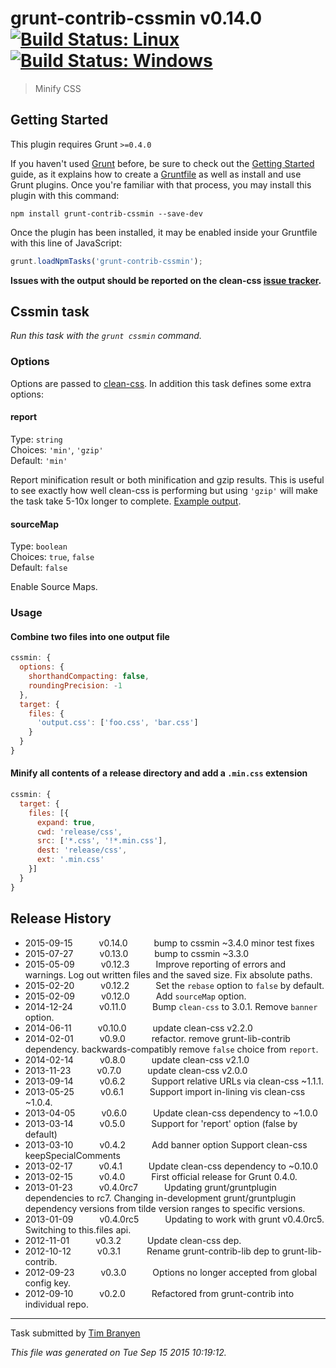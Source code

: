 # grunt-contrib-cssmin v0.14.0 [![Build Status: Linux](https://travis-ci.org/gruntjs/grunt-contrib-cssmin.svg?branch=master)](https://travis-ci.org/gruntjs/grunt-contrib-cssmin) [![Build Status: Windows](https://ci.appveyor.com/api/projects/status/ntgfqc3ppk533m84/branch/master?svg=true)](https://ci.appveyor.com/project/gruntjs/grunt-contrib-cssmin/branch/master)

> Minify CSS



## Getting Started
This plugin requires Grunt `>=0.4.0`

If you haven't used [Grunt](http://gruntjs.com/) before, be sure to check out the [Getting Started](http://gruntjs.com/getting-started) guide, as it explains how to create a [Gruntfile](http://gruntjs.com/sample-gruntfile) as well as install and use Grunt plugins. Once you're familiar with that process, you may install this plugin with this command:

```shell
npm install grunt-contrib-cssmin --save-dev
```

Once the plugin has been installed, it may be enabled inside your Gruntfile with this line of JavaScript:

```js
grunt.loadNpmTasks('grunt-contrib-cssmin');
```

**Issues with the output should be reported on the clean-css [issue tracker](https://github.com/GoalSmashers/clean-css/issues).**



## Cssmin task
_Run this task with the `grunt cssmin` command._


### Options

Options are passed to [clean-css](https://github.com/jakubpawlowicz/clean-css#how-to-use-clean-css-programmatically). In addition this task defines some extra options:


#### report

Type: `string`  
Choices: `'min'`, `'gzip'`  
Default: `'min'`

Report minification result or both minification and gzip results.
This is useful to see exactly how well clean-css is performing but using `'gzip'` will make the task take 5-10x longer to complete. [Example output](https://github.com/sindresorhus/maxmin#readme).


#### sourceMap

Type: `boolean`  
Choices: `true`, `false`  
Default: `false`

Enable Source Maps.

### Usage

#### Combine two files into one output file

```js
cssmin: {
  options: {
    shorthandCompacting: false,
    roundingPrecision: -1
  },
  target: {
    files: {
      'output.css': ['foo.css', 'bar.css']
    }
  }
}
```

#### Minify all contents of a release directory and add a `.min.css` extension

```js
cssmin: {
  target: {
    files: [{
      expand: true,
      cwd: 'release/css',
      src: ['*.css', '!*.min.css'],
      dest: 'release/css',
      ext: '.min.css'
    }]
  }
}
```


## Release History

 * 2015-09-15   v0.14.0   bump to cssmin ~3.4.0 minor test fixes
 * 2015-07-27   v0.13.0   bump to cssmin ~3.3.0
 * 2015-05-09   v0.12.3   Improve reporting of errors and warnings. Log out written files and the saved size. Fix absolute paths.
 * 2015-02-20   v0.12.2   Set the `rebase` option to `false` by default.
 * 2015-02-09   v0.12.0   Add `sourceMap` option.
 * 2014-12-24   v0.11.0   Bump `clean-css` to 3.0.1. Remove `banner` option.
 * 2014-06-11   v0.10.0   update clean-css v2.2.0
 * 2014-02-01   v0.9.0   refactor. remove grunt-lib-contrib dependency. backwards-compatibly remove `false` choice from `report`.
 * 2014-02-14   v0.8.0   update clean-css v2.1.0
 * 2013-11-23   v0.7.0   update clean-css v2.0.0
 * 2013-09-14   v0.6.2   Support relative URLs via clean-css ~1.1.1.
 * 2013-05-25   v0.6.1   Support import in-lining vis clean-css ~1.0.4.
 * 2013-04-05   v0.6.0   Update clean-css dependency to ~1.0.0
 * 2013-03-14   v0.5.0   Support for 'report' option (false by default)
 * 2013-03-10   v0.4.2   Add banner option Support clean-css keepSpecialComments
 * 2013-02-17   v0.4.1   Update clean-css dependency to ~0.10.0
 * 2013-02-15   v0.4.0   First official release for Grunt 0.4.0.
 * 2013-01-23   v0.4.0rc7   Updating grunt/gruntplugin dependencies to rc7. Changing in-development grunt/gruntplugin dependency versions from tilde version ranges to specific versions.
 * 2013-01-09   v0.4.0rc5   Updating to work with grunt v0.4.0rc5. Switching to this.files api.
 * 2012-11-01   v0.3.2   Update clean-css dep.
 * 2012-10-12   v0.3.1   Rename grunt-contrib-lib dep to grunt-lib-contrib.
 * 2012-09-23   v0.3.0   Options no longer accepted from global config key.
 * 2012-09-10   v0.2.0   Refactored from grunt-contrib into individual repo.

---

Task submitted by [Tim Branyen](http://tbranyen.com/)

*This file was generated on Tue Sep 15 2015 10:19:12.*
